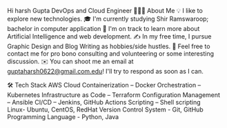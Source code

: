 Hi harsh Gupta
DevOps and Cloud Engineer 
👨🏻‍💻  About Me
💡  I like to explore new technologies.
🎓  I'm currently studying Shir Ramswaroop; bachelor in computer application
🌱  I'm on track to learn more about Artificial Intelligence and web development.
✍️  In my free time, I pursue Graphic Design and Blog Writing as hobbies/side hustles.
💬  Feel free to contact me for pro bono consulting and volunteering or some interesting discussion.
✉️  You can shoot me an email at guptaharsh0622@gmail.com.edu! I'll try to respond as soon as I can.


🛠  Tech Stack
AWS Cloud 
Containerization – Docker 
Orchestration – Kubernetes 
Infrastructure as Code – Terraform 
Configuration Management – Ansible 
CI/CD – Jenkins, GitHub Actions
Scripting – Shell scripting  
Linux- Ubuntu, CentOS, RedHat 
Version Control System - Git, GitHub 
Programming Language - Python, Java


